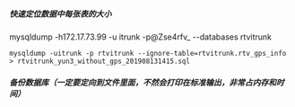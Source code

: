 ##### 快速定位数据中每张表的大小

mysqldump -h172.17.73.99 -u itrunk -p@Zse4rfv_ --databases rtvitrunk

```
mysqldump -uitrunk -p rtvitrunk --ignore-table=rtvitrunk.rtv_gps_info > rtvitrunk_yun3_without_gps_201908131415.sql
```

##### 备份数据库（一定要定向到文件里面，不然会打印在标准输出，非常占内存和时间）

